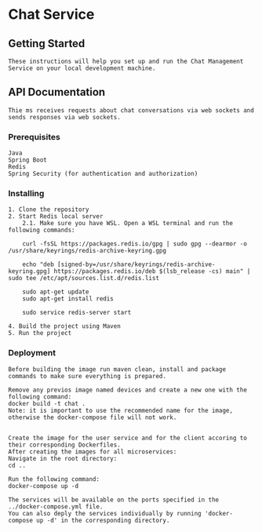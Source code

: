 # Chat Service

## Getting Started
    
    These instructions will help you set up and run the Chat Management Service on your local development machine.    

## API Documentation

    Thie ms receives requests about chat conversations via web sockets and sends responses via web sockets.

### Prerequisites

    Java
    Spring Boot
    Redis
    Spring Security (for authentication and authorization)

### Installing

    1. Clone the repository
    2. Start Redis local server
        2.1. Make sure you have WSL. Open a WSL terminal and run the following commands:

        curl -fsSL https://packages.redis.io/gpg | sudo gpg --dearmor -o /usr/share/keyrings/redis-archive-keyring.gpg

        echo "deb [signed-by=/usr/share/keyrings/redis-archive-keyring.gpg] https://packages.redis.io/deb $(lsb_release -cs) main" | sudo tee /etc/apt/sources.list.d/redis.list
        
        sudo apt-get update
        sudo apt-get install redis

        sudo service redis-server start

    4. Build the project using Maven
    5. Run the project

### Deployment

    Before building the image run maven clean, install and package commands to make sure everything is prepared.

    Remove any previos image named devices and create a new one with the following command:   
    docker build -t chat .
    Note: it is important to use the recommended name for the image, otherwise the docker-compose file will not work.


    Create the image for the user service and for the client accoring to their corresponding Dockerfiles.
    After creating the images for all microservices:
    Navigate in the root directory: 
    cd ..

    Run the following command: 
    docker-compose up -d

    The services will be available on the ports specified in the ../docker-compose.yml file.
    You can also deply the services individually by running 'docker-compose up -d' in the corresponding directory.

